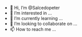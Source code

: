 - 👋 Hi, I’m @Salcedopeter
- 👀 I’m interested in ...
- 🌱 I’m currently learning ...
- 💞️ I’m looking to collaborate on ...
- 📫 How to reach me ...

<!---
Salcedopeter/Salcedopeter is a ✨ special ✨ repository because its `README.md` (this file) appears on your GitHub profile.
You can click the Preview link to take a look at your changes.
--->
